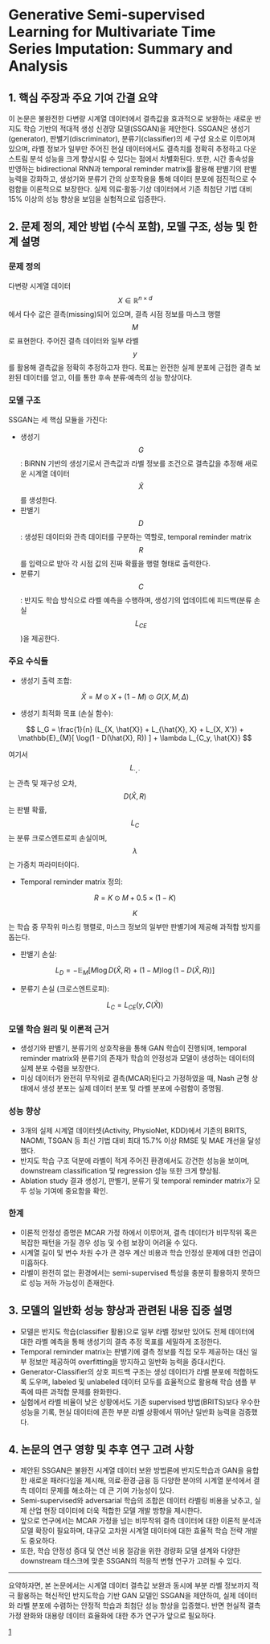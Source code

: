 # Generative Semi-supervised Learning for Multivariate Time Series Imputation: Summary and Analysis

## 1. 핵심 주장과 주요 기여 간결 요약
이 논문은 불완전한 다변량 시계열 데이터에서 결측값을 효과적으로 보완하는 새로운 반지도 학습 기반의 적대적 생성 신경망 모델(SSGAN)을 제안한다. SSGAN은 생성기(generator), 판별기(discriminator), 분류기(classifier)의 세 구성 요소로 이루어져 있으며, 라벨 정보가 일부만 주어진 현실 데이터에서도 결측치를 정확히 추정하고 다운스트림 분석 성능을 크게 향상시킬 수 있다는 점에서 차별화된다. 또한, 시간 종속성을 반영하는 bidirectional RNN과 temporal reminder matrix를 활용해 판별기의 판별 능력을 강화하고, 생성기와 분류기 간의 상호작용을 통해 데이터 분포에 점진적으로 수렴함을 이론적으로 보장한다. 실제 의료·활동·기상 데이터에서 기존 최첨단 기법 대비 15% 이상의 성능 향상을 보임을 실험적으로 입증한다.

## 2. 문제 정의, 제안 방법 (수식 포함), 모델 구조, 성능 및 한계 설명

### 문제 정의
다변량 시계열 데이터 $$X \in \mathbb{R}^{n \times d}$$에서 다수 값은 결측(missing)되어 있으며, 결측 시점 정보를 마스크 행렬 $$M$$로 표현한다. 주어진 결측 데이터와 일부 라벨 $$y$$를 활용해 결측값을 정확히 추정하고자 한다. 목표는 완전한 실제 분포에 근접한 결측 보완된 데이터를 얻고, 이를 통한 후속 분류·예측의 성능 향상이다.

### 모델 구조
SSGAN는 세 핵심 모듈을 가진다:  
- 생성기 $$G$$: BiRNN 기반의 생성기로서 관측값과 라벨 정보를 조건으로 결측값을 추정해 새로운 시계열 데이터 $$\hat{X}$$를 생성한다.  
- 판별기 $$D$$: 생성된 데이터와 관측 데이터를 구분하는 역할로, temporal reminder matrix $$R$$를 입력으로 받아 각 시점 값의 진짜 확률을 행렬 형태로 출력한다.  
- 분류기 $$C$$: 반지도 학습 방식으로 라벨 예측을 수행하며, 생성기의 업데이트에 피드백(분류 손실 $$L_{CE}$$)을 제공한다.

### 주요 수식들
- 생성기 출력 조합:  

$$
  \hat{X} = M \odot X + (1 - M) \odot G(X, M, \Delta)
  $$  

- 생성기 최적화 목표 (손실 함수):  

$$
  L_G = \frac{1}{n} (L_{X, \hat{X}} + L_{\hat{X}, X} + L_{X, X'}) + \mathbb{E}_{M}[ \log(1 - D(\hat{X}, R)) ] + \lambda L_{C_y, \hat{X}}
  $$  
  
  여기서 $$L_{\cdot,\cdot}$$는 관측 및 재구성 오차, $$D(\hat{X}, R)$$는 판별 확률, $$L_C$$는 분류 크로스엔트로피 손실이며, $$\lambda$$는 가중치 파라미터이다.

- Temporal reminder matrix 정의:  

$$
  R = K \odot M + 0.5 \times (1 - K)
  $$  
  
  $$K$$는 학습 중 무작위 마스킹 행렬로, 마스크 정보의 일부만 판별기에 제공해 과적합 방지를 돕는다.

- 판별기 손실:  

$$
  L_D = -\mathbb{E}_M[ M \log D(\hat{X}, R) + (1 - M) \log (1 - D(\hat{X}, R)) ]
  $$

- 분류기 손실 (크로스엔트로피):  

$$
  L_C = L_{CE}(y, C(\hat{X}))
  $$  

### 모델 학습 원리 및 이론적 근거
- 생성기와 판별기, 분류기의 상호작용을 통해 GAN 학습이 진행되며, temporal reminder matrix와 분류기의 존재가 학습의 안정성과 모델이 생성하는 데이터의 실제 분포 수렴을 보장한다.
- 미싱 데이터가 완전히 무작위로 결측(MCAR)된다고 가정하였을 때, Nash 균형 상태에서 생성 분포는 실제 데이터 분포 및 라벨 분포에 수렴함이 증명됨.

### 성능 향상
- 3개의 실제 시계열 데이터셋(Activity, PhysioNet, KDD)에서 기존의 BRITS, NAOMI, TSGAN 등 최신 기법 대비 최대 15.7% 이상 RMSE 및 MAE 개선을 달성했다.
- 반지도 학습 구조 덕분에 라벨이 적게 주어진 환경에서도 강건한 성능을 보이며, downstream classification 및 regression 성능 또한 크게 향상됨.
- Ablation study 결과 생성기, 판별기, 분류기 및 temporal reminder matrix가 모두 성능 기여에 중요함을 확인.

### 한계
- 이론적 안정성 증명은 MCAR 가정 하에서 이루어져, 결측 데이터가 비무작위 혹은 복잡한 패턴을 가질 경우 성능 및 수렴 보장이 어려울 수 있다.
- 시계열 길이 및 변수 차원 수가 큰 경우 계산 비용과 학습 안정성 문제에 대한 언급이 미흡하다.
- 라벨이 완전히 없는 환경에서는 semi-supervised 특성을 충분히 활용하지 못하므로 성능 저하 가능성이 존재한다.

## 3. 모델의 일반화 성능 향상과 관련된 내용 집중 설명
- 모델은 반지도 학습(classifier 활용)으로 일부 라벨 정보만 있어도 전체 데이터에 대한 라벨 예측을 통해 생성기의 결측 추정 목표를 세밀하게 조정한다.  
- Temporal reminder matrix는 판별기에 결측 정보를 직접 모두 제공하는 대신 일부 정보만 제공하여 overfitting을 방지하고 일반화 능력을 증대시킨다.  
- Generator-Classifier의 상호 피드백 구조는 생성 데이터가 라벨 분포에 적합하도록 도우며, labeled 및 unlabeled 데이터 모두를 효율적으로 활용해 학습 샘플 부족에 따른 과적합 문제를 완화한다.  
- 실험에서 라벨 비율이 낮은 상황에서도 기존 supervised 방법(BRITS)보다 우수한 성능을 기록, 현실 데이터에 흔한 부분 라벨 상황에서 뛰어난 일반화 능력을 검증했다.

## 4. 논문의 연구 영향 및 추후 연구 고려 사항
- 제안된 SSGAN은 불완전 시계열 데이터 보완 방법론에 반지도학습과 GAN을 융합한 새로운 패러다임을 제시해, 의료·환경·금융 등 다양한 분야의 시계열 분석에서 결측 데이터 문제를 해소하는 데 큰 기여 가능성이 있다.  
- Semi-supervised와 adversarial 학습의 조합은 데이터 라벨링 비용을 낮추고, 실제 산업 현장 데이터에 더욱 적합한 모델 개발 방향을 제시한다.  
- 앞으로 연구에서는 MCAR 가정을 넘는 비무작위 결측 데이터에 대한 이론적 분석과 모델 확장이 필요하며, 대규모 고차원 시계열 데이터에 대한 효율적 학습 전략 개발도 중요하다.  
- 또한, 학습 안정성 증대 및 연산 비용 절감을 위한 경량화 모델 설계와 다양한 downstream 태스크에 맞춘 SSGAN의 적응적 변형 연구가 고려될 수 있다.

***

요약하자면, 본 논문에서는 시계열 데이터 결측값 보완과 동시에 부분 라벨 정보까지 적극 활용하는 혁신적인 반지도학습 기반 GAN 모델인 SSGAN을 제안하여, 실제 데이터와 라벨 분포에 수렴하는 안정적 학습과 최첨단 성능 향상을 입증했다. 반면 현실적 결측 가정 완화와 대용량 데이터 효율화에 대한 추가 연구가 앞으로 필요하다.

[1](https://ppl-ai-file-upload.s3.amazonaws.com/web/direct-files/attachments/65988149/d0e1e8f9-7691-4e8b-8b1a-985f09bd179e/17086-Article-Text-20580-1-2-20210518.pdf)
